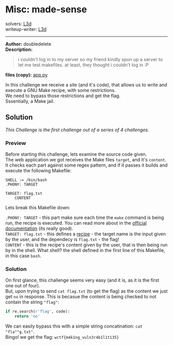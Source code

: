 
# Misc: made-sense
solvers: [L3d](https://github.com/imL3d)  
writeup-writer: [L3d](https://github.com/imL3d)  
___
**Author:** doubledelete  
**Description:**
> i couldn't log in to my server so my friend kindly spun up a server to let me test makefiles. at least, they thought i couldn't log in :P  

**files (copy):** [app.py](files/app.py)  

In this challenge we receive a site (and it's code), that allows us to write and execute a GNU Make recipe, with some restrictions.  
We need to bypass those restrictions and get the flag.  
Sssentially, a Make jail.  

## Solution

*This Challenge is the first challenge out of a series of 4 challenges.*  


### Preview  
Before starting this challenge, lets examine the source code given.  
The web application we got receives the Make files `target`, and it's `content`. It checks each part against some regex pattern, and if it passes it builds and execute the following Makefile:
```make
SHELL := /bin/bash
.PHONY: TARGET

TARGET: flag.txt
    CONTENT
```  
Lets break this Makefile down:

`.PHONY: TARGET` - this part make sure each time the `make` command is being run, the recipe is executed. You can read more about in the [official documentation](https://www.gnu.org/software/make/manual/html_node/Phony-Targets.html) (its really good).  
`TARGET: flag.txt` - this defines a [recipe](https://www.gnu.org/software/make/manual/html_node/Recipes.html) - the target name is the input given by the user, and the dependecy is `flag.txt` - the flag!  
`CONTENT` - this is the recipe's content given by the user, that is then being run by in the shell. What shell? the shell defined in the first line of this Makefile, in this case `bash`.

### Solution
On first glance, this challenge seems very easy (and it is, as it is the first one out of four).  
But, upon trying to send `cat flag.txt` (to get the flag) as the content we just get `no` in response. 
This is becasue the content is being checked to not contain the string `"flag"`:
```python
if re.search(r'flag', code):
    return 'no'
```  
We can easily bypass this with a simple string concatination: `cat "fla""g.txt"`.  
Bingo! we get the flag: 
`wctf{m4k1ng_vuln3r4b1l1t135}`